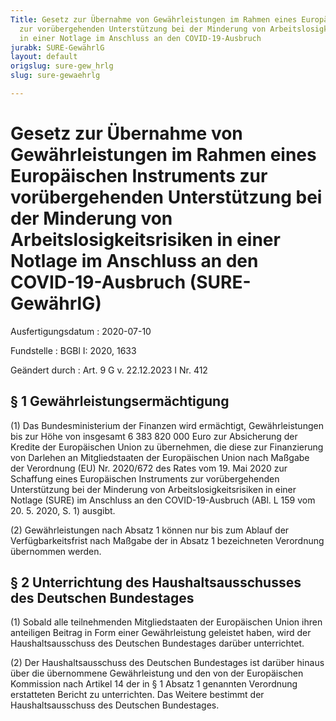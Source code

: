 ```yaml
---
Title: Gesetz zur Übernahme von Gewährleistungen im Rahmen eines Europäischen Instruments
  zur vorübergehenden Unterstützung bei der Minderung von Arbeitslosigkeitsrisiken
  in einer Notlage im Anschluss an den COVID-19-Ausbruch
jurabk: SURE-GewährlG
layout: default
origslug: sure-gew_hrlg
slug: sure-gewaehrlg

---
```


# Gesetz zur Übernahme von Gewährleistungen im Rahmen eines Europäischen Instruments zur vorübergehenden Unterstützung bei der Minderung von Arbeitslosigkeitsrisiken in einer Notlage im Anschluss an den COVID-19-Ausbruch (SURE-GewährlG)

Ausfertigungsdatum
:   2020-07-10

Fundstelle
:   BGBl I: 2020, 1633

Geändert durch
:   Art. 9 G v. 22.12.2023 I Nr. 412


## § 1 Gewährleistungsermächtigung

(1) Das Bundesministerium der Finanzen wird ermächtigt,
Gewährleistungen bis zur Höhe von insgesamt 6 383 820 000 Euro zur
Absicherung der Kredite der Europäischen Union zu übernehmen, die
diese zur Finanzierung von Darlehen an Mitgliedstaaten der
Europäischen Union nach Maßgabe der Verordnung (EU) Nr. 2020/672 des
Rates vom 19. Mai 2020 zur Schaffung eines Europäischen Instruments
zur vorübergehenden Unterstützung bei der Minderung von
Arbeitslosigkeitsrisiken in einer Notlage (SURE) im Anschluss an den
COVID-19-Ausbruch (ABl. L 159 vom 20. 5. 2020, S. 1) ausgibt.

(2) Gewährleistungen nach Absatz 1 können nur bis zum Ablauf der
Verfügbarkeitsfrist nach Maßgabe der in Absatz 1 bezeichneten
Verordnung übernommen werden.


## § 2 Unterrichtung des Haushaltsausschusses des Deutschen Bundestages

(1) Sobald alle teilnehmenden Mitgliedstaaten der Europäischen Union
ihren anteiligen Beitrag in Form einer Gewährleistung geleistet haben,
wird der Haushaltsausschuss des Deutschen Bundestages darüber
unterrichtet.

(2) Der Haushaltsausschuss des Deutschen Bundestages ist darüber
hinaus über die übernommene Gewährleistung und den von der
Europäischen Kommission nach Artikel 14 der in § 1 Absatz 1 genannten
Verordnung erstatteten Bericht zu unterrichten. Das Weitere bestimmt
der Haushaltsausschuss des Deutschen Bundestages.

